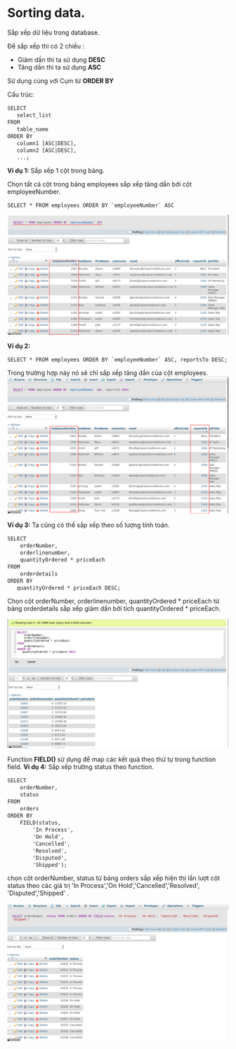 # Sorting data.

Sắp xếp dữ liệu trong database.

Để sắp xếp thì có 2 chiều :
- Giảm dần thì ta sử dụng **DESC**
- Tăng dần thì ta sử dụng **ASC**

Sử dụng cùng với Cụm từ **ORDER BY**

Cấu trúc:
```
SELECT 
   select_list
FROM 
   table_name
ORDER BY 
   column1 [ASC|DESC], 
   column2 [ASC|DESC],
   ...;
```

**Ví dụ 1:** Sắp xếp 1 cột trong bảng.

Chọn tất cả cột trong bảng employees sắp xếp tăng dần bởi cột employeeNumber.
```
SELECT * FROM employees ORDER BY `employeeNumber` ASC 
```
![](sql/anh4.png)

**Ví dụ 2:** 
```
SELECT * FROM employees ORDER BY `employeeNumber` ASC, reportsTo DESC;
```
Trong trường hợp này nó sẽ chỉ sắp xếp tăng dần của cột employees.
![](sql/anh5.png)


**Ví dụ 3:** Ta cũng có thể sắp xếp theo số lượng tính toán.

```
SELECT 
    orderNumber, 
    orderlinenumber, 
    quantityOrdered * priceEach
FROM
    orderdetails
ORDER BY 
   quantityOrdered * priceEach DESC;
```
Chọn cột orderNumber, orderlinenumber, quantityOrdered * priceEach từ bảng orderdetails sắp xếp giảm dần bởi tích quantityOrdered * priceEach.

![](sql/anh10.png)


Function **FIELD()** sử dụng để map các kết quả theo thứ tự trong function field.
**Ví dụ 4:** Sắp xếp  trường status theo function.
```
SELECT 
    orderNumber, 
    status
FROM
    orders
ORDER BY 
    FIELD(status,
        'In Process',
        'On Hold',
        'Cancelled',
        'Resolved',
        'Disputed',
        'Shipped');
```
 chọn cột orderNumber, status từ bảng orders sắp xếp hiện thị lần lượt cột status theo các giá trị 'In Process','On Hold','Cancelled','Resolved', 'Disputed','Shipped' .

![](sql/anh11.png)